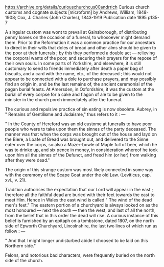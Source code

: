 
https://archive.org/details/curiouschurchcus00andrrich
Curious church customs and cognate subjects [microform]
by Andrews, William, 1848-1908; Cox, J. Charles (John Charles), 1843-1919
Publication date 1895
p135-7

A singular custom was wont to prevail at Gainsborough, of distributing penny loaves on the occasion of a funeral, to whosoever might demand them. Prior to the Reformation it was a common practice for our ancestors to direct in their wills that doles of bread and other alms should be given to the poor at their funerals ; by this they performed a double act — relieving the corporal wants of the poor, and securing their prayers for the repose of their own souls. In some parts of Yorkshire, and elsewhere, it is still customary to send to friends immediately after death a paper bag of biscuits, and a card with the name, etc., of the deceased ; this would not appear to be connected with a dole to purchase prayers, and may possibly find an origin in, and be the last remains of, the ancient ceremonial of the pagan burial feasts. At Amersden, in Oxfordshire, it was the custom at the burial of every corpse for a cake and flagon of ale to be given to the minister in the church porch immediately after the funeral.

The curious and repulsive practice of sin eating is now obsolete. Aubrey, in " Remains of Gentilisme and Judaisme," thus refers to it : —

" In the County of Hereford was an old custome at funeralls to have poor people who were to take upon them the sinnes of the party deceased. The manner was that when the corps was brought out of the house and layd on the Biere, a Loafe of Bread was brought out, and delivered to the Sinne eater over the corps, so also a Mazer-bowle of Maple full of beer, which he was to drinke up, and six pence in money, in consideration whereof he took upon him all the sinnes of the Defunct, and freed him (or her) from walking after they were dead."

The origin of this strange custom was most likely connected in some way with the ceremony of the Scape Goat under the old Law. (Leviticus, cap. xvi., v. 21).

Tradition authorises the expectation that our Lord will appear in the east ; therefore all the faithful dead are buried with their feet towards the east to meet Him. Hence in Wales the east wind is called " The wind of the dead men's feet." The eastern portion of a churchyard is always looked on as the most honoured — next the south — then the west, and last of all the north, from the belief that in this order the dead
will rise. A curious instance of this belief is furnished by an epitaph on a tombstone, dated 1807, on the north side of Epworth Churchyard, Lincolnshire, the last two lines of which run as follow : —

" And that I might longer undisturbed abide I choosed to be laid on this Northern side."

Felons, and notorious bad characters, were frequently buried on the north side of the church.